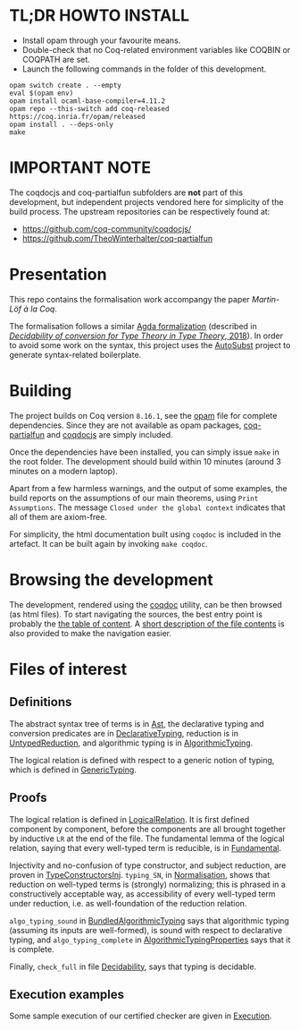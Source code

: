TL;DR HOWTO INSTALL
===================

- Install opam through your favourite means.
- Double-check that no Coq-related environment variables like COQBIN or COQPATH are set.
- Launch the following commands in the folder of this development.
```
opam switch create . --empty
eval $(opam env)
opam install ocaml-base-compiler=4.11.2
opam repo --this-switch add coq-released https://coq.inria.fr/opam/released
opam install . --deps-only
make
```

IMPORTANT NOTE
==============

The coqdocjs and coq-partialfun subfolders are **not** part of this development, but independent projects vendored here for simplicity of the build process. The upstream repositories can be respectively found at:
- https://github.com/coq-community/coqdocjs/
- https://github.com/TheoWinterhalter/coq-partialfun

Presentation
=======

This repo contains the formalisation work accompangy the paper *Martin-Löf à la Coq*.

The formalisation follows a similar [Agda formalization](https://github.com/mr-ohman/logrel-mltt/) (described in [*Decidability of conversion for Type Theory in Type Theory*, 2018](https://dl.acm.org/doi/10.1145/3158111)). In order to avoid some work on the syntax, this project uses the [AutoSubst](https://github.com/uds-psl/autosubst-ocaml) project to generate syntax-related boilerplate.

Building
===========

The project builds on Coq version `8.16.1`, see the [opam](./opam) file for complete dependencies. Since they are not available as opam packages, [coq-partialfun](https://github.com/TheoWinterhalter/coq-partialfun) and [coqdocjs](https://github.com/coq-community/coqdocjs/) are simply included.

Once the dependencies have been installed, you can simply issue `make` in the root folder. The development should build within 10 minutes (around 3 minutes on a modern laptop).

Apart from a few harmless warnings, and the output of some examples, the build reports on the assumptions of our main theorems, using `Print Assumptions`. The message `Closed under the global context` indicates that all of them are axiom-free.

For simplicity, the html documentation built using `coqdoc` is included in the artefact. It can be built again by invoking `make coqdoc`.

Browsing the development
==================

The development, rendered using the [coqdoc](https://coq.inria.fr/refman/using/tools/coqdoc.html) utility, can be then browsed (as html files). To start navigating the sources, the best entry point is probably the [the table of content](./docs/coqdoc/toc.html). A [short description of the file contents](./docs/index.md) is also provided to make the navigation easier.

Files of interest
=================

Definitions
--------

The abstract syntax tree of terms is in [Ast], the declarative typing and conversion predicates are in [DeclarativeTyping], reduction is in [UntypedReduction], and algorithmic typing is in [AlgorithmicTyping].

The logical relation is defined with respect to a generic notion of typing, which is defined in [GenericTyping].

Proofs
----------

The logical relation is defined in [LogicalRelation]. It is first defined component by component, before the components are all brought together by inductive `LR` at the end of the file. The fundamental lemma of the logical relation, saying that every well-typed term is reducible, is in [Fundamental].

Injectivity and no-confusion of type constructor, and subject reduction, are proven in [TypeConstructorsInj]. `typing_SN`, in [Normalisation], shows that reduction on well-typed terms is (strongly) normalizing; this is phrased in a constructively acceptable way, as accessibility of every well-typed term under reduction, i.e. as well-foundation of the reduction relation.

`algo_typing_sound` in [BundledAlgorithmicTyping] says that algorithmic typing (assuming its inputs are well-formed), is sound with respect to declarative typing, and `algo_typing_complete` in [AlgorithmicTypingProperties] says that it is complete.

Finally, `check_full` in file [Decidability], says that typing is decidable.

Execution examples
---------------

Some sample execution of our certified checker are given in [Execution].

[Ast]: ./theories/AutoSubst/Ast.v
[DeclarativeTyping]: ./theories/DeclarativeTyping.v
[UntypedReduction]: ./theories/UntypedReduction.v
[AlgorithmicTyping]: ./theories/AlgorithmicTyping.v
[GenericTyping]: ./theories/GenericTyping.v
[LogicalRelation]: ./theories/LogicalRelation.v
[Fundamental]: ./theories/Fundamental.v
[TypeConstructorsInj]: ./theories/TypeConstructorsInj.v
[Normalisation]: ./theories/Normalisation.v
[BundledAlgorithmicTyping]: ./theories/BundledAlgorithmicTyping.v
[AlgorithmicTypingProperties]: ./theories/AlgorithmicTypingProperties.v
[Decidability]: ./theories/Decidability.v
[Execution]: ./theories/Decidability/Execution.v